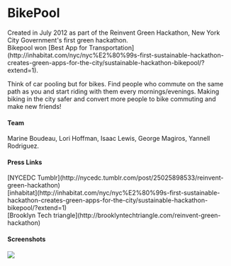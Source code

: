 <h1>BikePool</h1>

<p>Created in July 2012 as part of the Reinvent Green Hackathon, New York City Government's first green hackathon. <br>
Bikepool won [Best App for Transportation](http://inhabitat.com/nyc/nyc%E2%80%99s-first-sustainable-hackathon-creates-green-apps-for-the-city/sustainable-hackathon-bikepool/?extend=1).</p>

<p>Think of car pooling but for bikes. Find people who commute on the same path as you and start riding with them every mornings/evenings. Making biking in the city safer and convert more people to bike commuting and make new friends!</p>

<h4>Team</h4>
Marine Boudeau, Lori Hoffman, Isaac Lewis, George Magiros, Yannell Rodriguez.

<h4>Press Links</h4>
[NYCEDC Tumblr](http://nycedc.tumblr.com/post/25025898533/reinvent-green-hackathon)<br>
[inhabitat](http://inhabitat.com/nyc/nyc%E2%80%99s-first-sustainable-hackathon-creates-green-apps-for-the-city/sustainable-hackathon-bikepool/?extend=1)<br>
[Brooklyn Tech triangle](http://brooklyntechtriangle.com/reinvent-green-hackathon)

<h4>Screenshots</h4>
<img src="https://raw.githubusercontent.com/marineb/BikePool/master/img/bikepool.jpg" />
